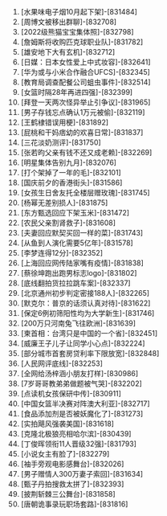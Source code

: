 
1. [水果味电子烟10月起下架]-[831484]
1. [周博文被移出群聊]-[832708]
1. [2022级熊猫宝宝集体照]-[832798]
1. [詹姆斯将收购匹克球职业队]-[831782]
1. [雄安地下大有玄机]-[832712]
1. [日媒：日本女性爱上中式妆容]-[832641]
1. [华为或与小米合作融合UFCS]-[832345]
1. [教育局调查配餐公司蛆虫事件]-[832514]
1. [女篮时隔28年再进四强]-[832399]
1. [拜登一天两次怪异举止引争议]-[831965]
1. [男子存钱忘点确认1万元被偷]-[832119]
1. [王鹤棣错误用梗]-[831892]
1. [屁桃和干妈痞幼的欢喜日常]-[831837]
1. [三花淡奶测评]-[831750]
1. [张若昀父亲有钱不还又成老赖]-[832269]
1. [明星集体告别九月]-[832076]
1. [打个架掉了一年的毛]-[832101]
1. [国庆前夕的香港街头]-[831586]
1. [女孩生日舍友托全楼层赠玫瑰]-[831745]
1. [杨幂无差别损人]-[831875]
1. [东方甄选回应下架玉米]-[831472]
1. [农民父亲割肾救子]-[831608]
1. [夫妻回应默契买回一样的菜]-[831743]
1. [从鱼到人演化需要5亿年]-[831578]
1. [李梦连得12分]-[832352]
1. [上海回应网传陆家嘴有疫情]-[831838]
1. [蔡徐坤跑出跑男标志logo]-[831802]
1. [底线翻拍货拉拉跳车案]-[832337]
1. [北京通州初步判定密接188人]-[832265]
1. [默克尔：普京的话须认真对待]-[831622]
1. [保定6例初筛阳性均为大学新生]-[831746]
1. [200万只河南兔飞往欧洲]-[831639]
1. [柬首相：台湾只是中国的一个省]-[832451]
1. [威廉王子儿子让同学小心点]-[832224]
1. [部分城市首套房贷利率下限放宽]-[832848]
1. [人民网评底线]-[832253]
1. [全网给汤梓涵小朋友打样]-[830986]
1. [7岁哥哥教弟弟做题被气哭]-[832202]
1. [点读机女孩保研中传]-[830911]
1. [中国女篮半决赛对阵澳大利亚]-[832717]
1. [食品添加剂是否被妖魔化了]-[831273]
1. [实拍飓风强袭美国]-[831618]
1. [克隆北极狼亮相哈尔滨]-[830439]
1. [丁俊晖领衔11人晋级32强]-[831793]
1. [小说女主有脸了]-[832279]
1. [袖手旁观电影感舞台]-[832026]
1. [男子赠情人300万妻子索回]-[831634]
1. [甄子丹拍搜救太拼了]-[832393]
1. [披荆斩棘三公舞台]-[831858]
1. [唐朝诡事录玩职场套路]-[831816]